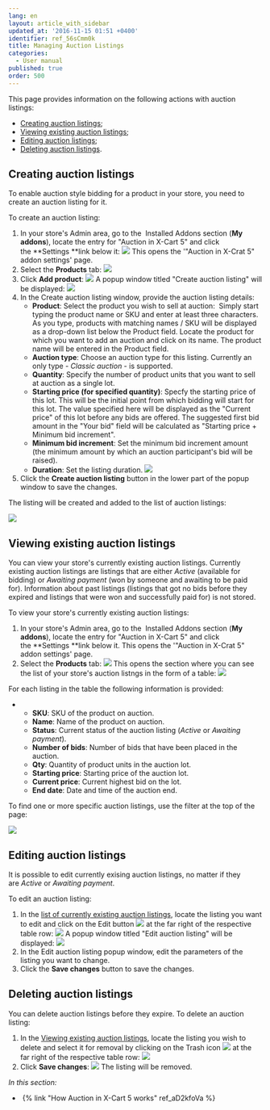 ```yaml
---
lang: en
layout: article_with_sidebar
updated_at: '2016-11-15 01:51 +0400'
identifier: ref_56sCmm0k
title: Managing Auction Listings
categories:
  - User manual
published: true
order: 500
---
```



This page provides information on the following actions with auction listings:

*   [Creating auction listings](#creating-auction-listings);
*   [Viewing existing auction listings](#viewing-existing-auction-listings);
*   [Editing auction listings](#editing-auction-listings);
*   [Deleting auction listings](#deleting-auction-listings).

## Creating auction listings

To enable auction style bidding for a product in your store, you need to create an auction listing for it.

To create an auction listing:

1.  In your store's Admin area, go to the  Installed Addons section (**My addons**), locate the entry for "Auction in X-Cart 5" and click the **Settings **link below it:
    ![]({{site.baseurl}}/attachments/8225026/8356065.png)
    This opens the '"Auction in X-Crat 5" addon settings' page.
2.  Select the **Products** tab:
    ![]({{site.baseurl}}/attachments/8225026/8356064.png)
3.  Click **Add product**:
    ![]({{site.baseurl}}/attachments/8225026/8356066.png)
    A popup window titled "Create auction listing" will be displayed:
    ![]({{site.baseurl}}/attachments/8225026/8356067.png)
4.  In the Create auction listing window, provide the auction listing details:
    *   **Product**: Select the product you wish to sell at auction: 
        Simply start typing the product name or SKU and enter at least three characters. As you type, products with matching names / SKU will be displayed as a drop-down list below the Product field. Locate the product for which you want to add an auction and click on its name. The product name will be entered in the Product field.
    *   **Auction type**: Choose an auction type for this listing. Currently an only type - _Classic auction_ - is supported.
    *   **Quantity**: Specify the number of product units that you want to sell at auction as a single lot. 
    *   **Starting price (for specified quantity)**: Specfy the starting price of this lot. This will be the initial point from which bidding will start for this lot. The value specified here will be displayed as the "Current price" of this lot before any bids are offered. The suggested first bid amount in the "Your bid" field will be calculated as "Starting price + Minimum bid increment". 
    *   **Minimum bid increment**: Set the minimum bid increment amount (the minimum amount by which an auction participant's bid will be raised).
    *   **Duration**: Set the listing duration.
        ![]({{site.baseurl}}/attachments/8225026/8356068.png)
5.  Click the **Create auction listing** button in the lower part of the popup window to save the changes.

The listing will be created and added to the list of auction listings:

![]({{site.baseurl}}/attachments/8225026/8356071.png)

## Viewing existing auction listings

You can view your store's currently existing auction listings. Currently existing auction listings are listings that are either _Active_ (available for bidding) or _Awaiting payment_ (won by someone and awaiting to be paid for). Information about past listings (listings that got no bids before they expired and listings that were won and successfully paid for) is not stored.

To view your store's currently existing auction listings:

1.  In your store's Admin area, go to the  Installed Addons section (**My addons**), locate the entry for "Auction in X-Cart 5" and click the **Settings **link below it.
    This opens the '"Auction in X-Crat 5" addon settings' page.
2.  Select the **Products** tab:
    ![]({{site.baseurl}}/attachments/8225026/8356064.png)
    This opens the section where you can see the list of your store's auction listngs in the form of a table:
    ![]({{site.baseurl}}/attachments/8225026/8356077.png)

For each listing in the table the following information is provided:

*   *   **SKU**: SKU of the product on auction.
    *   **Name**: Name of the product on auction.
    *   **Status**: Current status of the auction listing (_Active_ or _Awaiting payment_). 
    *   **Number of bids**: Number of bids that have been placed in the auction.
    *   **Qty**: Quantity of product units in the auction lot.
    *   **Starting price**: Starting price of the auction lot.
    *   **Current price**: Current highest bid on the lot.
    *   **End date**: Date and time of the auction end.

To find one or more specific auction listings, use the filter at the top of the page:

![]({{site.baseurl}}/attachments/8225026/8356082.png)

## Editing auction listings

It is possible to edit currently exising auction listings, no matter if they are _Active_ or _Awaiting payment_.

To edit an auction listing:

1.  In the [list of currently existing auction listings](#viewing-existing-auction-listings), locate the listing you want to edit and click on the Edit button ![]({{site.baseurl}}/attachments/8225026/8356084.png) at the far right of the respective table row:
    ![]({{site.baseurl}}/attachments/8225026/8356081.png)
    A popup window titled "Edit auction listing" will be displayed:
    ![]({{site.baseurl}}/attachments/8225026/8356104.png)
2.  In the Edit auction listing popup window, edit the parameters of the listing you want to change.
3.  Click the **Save changes** button to save the changes.

## Deleting auction listings

You can delete auction listings before they expire. To delete an auction listing:

1.  In the [Viewing existing auction listings](#viewing-existing-auction-listings), locate the listing you wish to delete and select it for removal by clicking on the Trash icon ![]({{site.baseurl}}/attachments/8225026/8356083.png) at the far right of the respective table row:
    ![]({{site.baseurl}}/attachments/8225026/8356079.png)
2.  Click **Save changes**:
    ![]({{site.baseurl}}/attachments/8225026/8356080.png)
    The listing will be removed.
    

_In this section:_

*   {% link "How Auction in X-Cart 5 works" ref_aD2kfoVa %}
